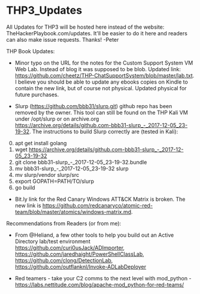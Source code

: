 # THP3_Updates
All Updates for THP3 will be hosted here instead of the website: TheHackerPlaybook.com/updates.  It'll be easier to do it here and readers can also make issue requests.  Thanks! -Peter

THP Book Updates: 

- Minor typo on the URL for the notes for the Custom Support System VM Web Lab.  Instead of blog it was supposed to be blob.  Updated link: https://github.com/cheetz/THP-ChatSupportSystem/blob/master/lab.txt.  I believe you should be able to update any ebooks copies on Kindle to contain the new link, but of course not physical.  Updated physical for future purchases.

- Slurp (https://github.com/bbb31/slurp.git) github repo has been removed by the owner.  This tool can still be found on the THP Kali VM under /opt/slurp or on archive.org https://archive.org/details/github.com-bbb31-slurp_-_2017-12-05_23-19-32.
The instructions to build Slurp correctly are (tested in Kali):
0. apt get install golang 
1. wget https://archive.org/details/github.com-bbb31-slurp_-_2017-12-05_23-19-32
2. git clone bbb31-slurp_-_2017-12-05_23-19-32.bundle
3. mv bbb31-slurp_-_2017-12-05_23-19-32 slurp
4. mv slurp/vendor slurp/src
5. export GOPATH=PATH/TO/slurp
6. go build

- Bit.ly link for the Red Canary Windows ATT&CK Matrix is broken.  The new link is https://github.com/redcanaryco/atomic-red-team/blob/master/atomics/windows-matrix.md.  


Recommendations from Readers (or from me):

- From @Heliand, a few other tools to help you build out an Active Directory lab/test environment https://github.com/curi0usJack/ADImporter, https://github.com/jaredhaight/PowerShellClassLab, https://github.com/clong/DetectionLab, https://github.com/outflanknl/Invoke-ADLabDeployer

- Red teamers - take your C2 comms to the next level with mod_python - https://labs.nettitude.com/blog/apache-mod_python-for-red-teams/
